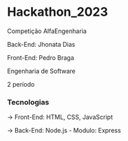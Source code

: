 # Hackathon_2023
 Competição AlfaEngenharia 
 
 Back-End: Jhonata Dias
 
 Front-End: Pedro Braga
 
 Engenharia de Software
 
 2 período
### Tecnologias
-> Front-End: HTML, CSS, JavaScript

-> Back-End: Node.js - Modulo: Express
